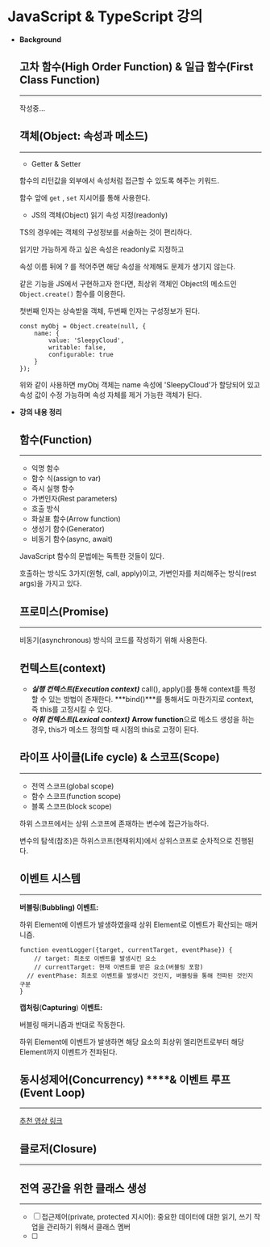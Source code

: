 # JavaScript & TypeScript 강의

- **Background**
    
    ## 고차 함수(High Order Function) & 일급 함수(First Class Function)
    
    ---
    
    작성중...
    
    ## 객체(Object: 속성과 메소드)
    
    ---
    
    - Getter & Setter
    
    함수의 리턴값을 외부에서 속성처럼 접근할 수 있도록 해주는 키워드.
    
    함수 앞에 `get` , `set` 지시어를 통해 사용한다.
    
    - JS의 객체(Object) 읽기 속성 지정(readonly)
    
    TS의 경우에는 객체의 구성정보를 서술하는 것이 편리하다.
    
    읽기만 가능하게 하고 싶은 속성은 readonly로 지정하고
    
    속성 이름 뒤에 ? 를 적어주면 해당 속성을 삭제해도 문제가 생기지 않는다.
    
    같은 기능을 JS에서 구현하고자 한다면, 최상위 객체인 Object의 메소드인 `Object.create()` 함수를 이용한다.
    
    첫번째 인자는 상속받을 객체, 두번째 인자는 구성정보가 된다.
    
    ```tsx
    const myObj = Object.create(null, {
    	name: {
    		value: 'SleepyCloud',
    		writable: false,
    		configurable: true
    	}
    });
    ```
    
    위와 같이 사용하면 myObj 객체는 name 속성에 'SleepyCloud'가 할당되어 있고 속성 값이 수정 가능하며 속성 자체를 제거 가능한 객체가 된다.
    
- **강의 내용 정리**
    
    ## 함수(Function)
    
    ---
    
    - 익명 함수
    - 함수 식(assign to var)
    - 즉시 실행 함수
    - 가변인자(Rest parameters)
    - 호출 방식
    - 화살표 함수(Arrow function)
    - 생성기 함수(Generator)
    - 비동기 함수(async, await)
    
    JavaScript 함수의 문법에는 독특한 것들이 있다.
    
    호출하는 방식도 3가지(원형, call, apply)이고, 가변인자를 처리해주는 방식(rest args)을 가지고 있다.
    
    ## 프로미스(Promise)
    
    ---
    
    비동기(asynchronous) 방식의 코드를 작성하기 위해 사용한다.
    
    ## 컨텍스트(context)
    
    - ***실행 컨텍스트(Execution context)***
    call(), apply()를 통해 context를 특정할 수 있는 방법이 존재한다.
    ***bind()***를  통해서도 마찬가지로 context, 즉 this를 고정시킬 수 있다.
    - ***어휘 컨텍스트(Lexical context)***
    **Arrow function**으로 메소드 생성을 하는 경우,
    this가 메소드 정의할 때 시점의 this로 고정이 된다.
    
    ## 라이프 사이클(Life cycle) & 스코프(Scope)
    
    ---
    
    - 전역 스코프(global scope)
    - 함수 스코프(function scope)
    - 블록 스코프(block scope)
    
    하위 스코프에서는 상위 스코프에 존재하는 변수에 접근가능하다.
    
    변수의 탐색(참조)은 하위스코프(현재위치)에서 상위스코프로 순차적으로 진행된다.
    
    ## 이벤트 시스템
    
    ---
    
    **버블링**(**Bubbling) 이벤트:**
    
    하위 Element에 이벤트가 발생하였을때 상위 Element로 이벤트가 확산되는 매커니즘.
    
    ```tsx
    function eventLogger({target, currentTarget, eventPhase}) {
    	// target: 최초로 이벤트를 발생시킨 요소
    	// currentTarget: 현재 이벤트를 받은 요소(버블링 포함)
      // eventPhase: 최초로 이벤트를 발생시킨 것인지, 버블링을 통해 전파된 것인지 구분
    }
    ```
    
    **캡처링**(**Capturing**) **이벤트:**
    
    버블링 매커니즘과 반대로 작동한다.
    
    하위 Element에 이벤트가 발생하면 해당 요소의 최상위 엘리먼트로부터 해당 Element까지 이벤트가 전파된다.
    
    ## 동시성제어(Concurrency) ****& **이벤트 루프(Event Loop)**
    
    ---
    
    [추천 영상 링크](https://www.youtube.com/watch?v=8aGhZQkoFbQ)
    
    ## 클로저(Closure)
    
    ---
    
    ## 전역 공간을 위한 클래스 생성
    
    ---
    
    - [ ]  접근제어(private, protected 지시어):
    중요한 데이터에 대한 읽기, 쓰기 작업을 관리하기 위해서 클래스 멤버
    - [ ]